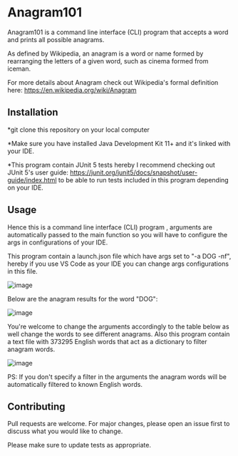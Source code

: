 # Anagram101
Anagram101 is a command line interface (CLI) program that accepts a word and prints all possible anagrams.

As defined by Wikipedia, an anagram is a word or name formed by rearranging the letters of a given word, such as cinema formed from iceman.  

For more details about Anagram check out Wikipedia's formal definition here: https://en.wikipedia.org/wiki/Anagram


## Installation

*git clone this repository on your local computer

*Make sure you have installed Java Development Kit 11+ and it's linked with your IDE.

*This program contain JUnit 5 tests hereby I recommend checking out JUnit 5's user guide: https://junit.org/junit5/docs/snapshot/user-guide/index.html
to be able to run tests included in this program depending on your IDE.

## Usage

Hence this is a command line interface (CLI) program , arguments are automatically passed to the main function so you will have to configure the args 
in configurations of your IDE.

This program contain a launch.json file which have args set to "-a DOG -nf", hereby if you use VS Code as your IDE you can change args configurations in this file.

![image](https://user-images.githubusercontent.com/64053136/122486831-d67df880-cfa7-11eb-80e6-d5201cfb767b.png)

 Below are the anagram results for the word "DOG":
 
 ![image](https://user-images.githubusercontent.com/64053136/122487365-1db8b900-cfa9-11eb-9fa1-104c414d0550.png)
 
 You're welcome to change the arguments accordingly to the table below as well change the words to see different anagrams. 
 Also this program contain a text file with 373295 English words that act as a dictionary to filter anagram words. 
 
 ![image](https://user-images.githubusercontent.com/64053136/122488983-a84ee780-cfac-11eb-828e-1c8553c02c38.png)



PS: If you don't specify a filter in the arguments the anagram words will be automatically filtered to known English words.



## Contributing
Pull requests are welcome. For major changes, please open an issue first to discuss what you would like to change.

Please make sure to update tests as appropriate.
